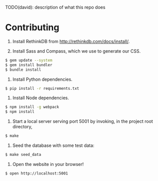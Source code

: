 TODO(david): description of what this repo does

<!-- TODO(david): This section should be in its own file, CONTRIBUTING.md. -->
# Contributing

1. Install RethinkDB from http://rethinkdb.com/docs/install/.

1. Install Sass and Compass, which we use to generate our CSS.

```sh
$ gem update --system
$ gem install bundler
$ bundle install
```

1. Install Python dependencies.

```sh
$ pip install -r requirements.txt
```

1. Install Node dependencies.

```sh
$ npm install -g webpack
$ npm install
```

1. Start a local server serving port 5001 by invoking, in the project root
   directory,

```sh
$ make
```

1. Seed the database with some test data:

```sh
$ make seed_data
```

1. Open the website in your browser!

```sh
$ open http://localhost:5001
```
